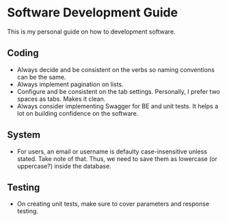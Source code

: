 # Software Development Guide

This is my personal guide on how to development software. 

## Coding 

* Always decide and be consistent on the verbs so naming conventions can be the same.
* Always implement pagination on lists.
* Configure and be consistent on the tab settings. Personally, I prefer two spaces as tabs. Makes it clean.
* Always consider implementing Swagger for BE and unit tests. It helps a lot on building confidence on the software. 

## System

* For users, an email or username is defaulty case-insensitive unless stated. Take note of that. Thus, we need to save them as lowercase (or uppercase?) inside the database.

## Testing

* On creating unit tests, make sure to cover parameters and response testing.
